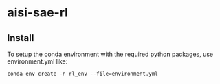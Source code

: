 # aisi-sae-rl


## Install
To setup the conda environment with the required python packages, use environment.yml like:

    conda env create -n rl_env --file=environment.yml